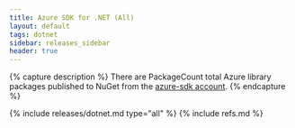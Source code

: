 ```yaml
---
title: Azure SDK for .NET (All)
layout: default
tags: dotnet
sidebar: releases_sidebar
header: true
---
```

{% capture description %}
There are PackageCount total Azure library packages published to NuGet from the [azure-sdk account](https://www.nuget.org/profiles/azure-sdk).
{% endcapture %}

{% include releases/dotnet.md type="all" %}
{% include refs.md %}

